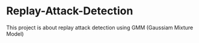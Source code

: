 # Replay-Attack-Detection
This project is about replay attack detection using GMM  (Gaussiam Mixture Model)
